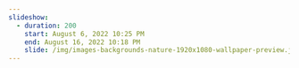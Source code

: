 ```yaml
---
slideshow:
  - duration: 200
    start: August 6, 2022 10:25 PM
    end: August 16, 2022 10:18 PM
    slide: /img/images-backgrounds-nature-1920x1080-wallpaper-preview.jpg
---
```

